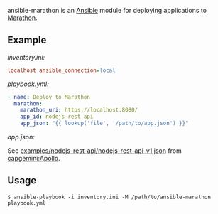 ansible-marathon is an [Ansible][ansible] module for deploying
applications to [Marathon][marathon].

## Example

*inventory.ini:*

```ini
localhost ansible_connection=local
```

*playbook.yml:*

```yaml
- name: Deploy to Marathon
  marathon:
    marathon_uri: https://localhost:8080/
    app_id: nodejs-rest-api
    app_json: "{{ lookup('file', '/path/to/app.json') }}"
```

*app.json:*

See [examples/nodejs-rest-api/nodejs-rest-api-v1.json][app.json] from
[capgemini:Apollo][apollo].

## Usage

```
$ ansible-playbook -i inventory.ini -M /path/to/ansible-marathon playbook.yml
```

[ansible]: http://docs.ansible.com/ansible/index.html
[marathon]: http://mesosphere.github.io/marathon/
[app.json]: https://github.com/capgemini/Apollo/blob/master/examples/nodejs-rest-api/nodejs-rest-api-v1.json
[apollo]: https://github.com/capgemini/Apollo/
